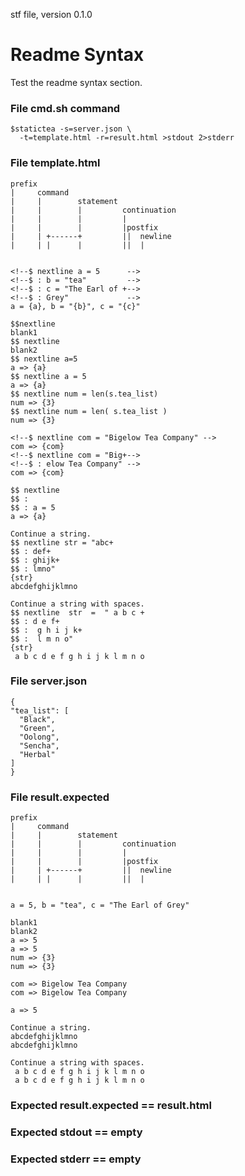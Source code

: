 stf file, version 0.1.0

# Readme Syntax

Test the readme syntax section.

### File cmd.sh command

~~~
$statictea -s=server.json \
  -t=template.html -r=result.html >stdout 2>stderr
~~~

### File template.html

~~~
prefix
|     command
|     |        statement
|     |        |         continuation
|     |        |         |
|     |        |         |postfix
|     | +------+         ||  newline
|     | |      |         ||  |


<!--$ nextline a = 5      -->
<!--$ : b = "tea"         -->
<!--$ : c = "The Earl of +-->
<!--$ : Grey"             -->
a = {a}, b = "{b}", c = "{c}"

$$nextline
blank1
$$ nextline
blank2
$$ nextline a=5
a => {a}
$$ nextline a = 5
a => {a}
$$ nextline num = len(s.tea_list)
num => {3}
$$ nextline num = len( s.tea_list )
num => {3}

<!--$ nextline com = "Bigelow Tea Company" -->
com => {com}
<!--$ nextline com = "Big+-->
<!--$ : elow Tea Company" -->
com => {com}

$$ nextline
$$ :
$$ : a = 5
a => {a}

Continue a string.
$$ nextline str = "abc+
$$ : def+
$$ : ghijk+
$$ : lmno"
{str}
abcdefghijklmno

Continue a string with spaces.
$$ nextline  str  =  " a b c +
$$ : d e f+
$$ :  g h i j k+
$$ :  l m n o"
{str}
 a b c d e f g h i j k l m n o
~~~

### File server.json

~~~
{
"tea_list": [
  "Black",
  "Green",
  "Oolong",
  "Sencha",
  "Herbal"
]
}
~~~

### File result.expected

~~~
prefix
|     command
|     |        statement
|     |        |         continuation
|     |        |         |
|     |        |         |postfix
|     | +------+         ||  newline
|     | |      |         ||  |


a = 5, b = "tea", c = "The Earl of Grey"

blank1
blank2
a => 5
a => 5
num => {3}
num => {3}

com => Bigelow Tea Company
com => Bigelow Tea Company

a => 5

Continue a string.
abcdefghijklmno
abcdefghijklmno

Continue a string with spaces.
 a b c d e f g h i j k l m n o
 a b c d e f g h i j k l m n o
~~~

### Expected result.expected == result.html
### Expected stdout == empty
### Expected stderr == empty

